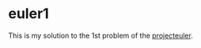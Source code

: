 # euler1
<p>This is my solution to the 1st problem of the <a href="https://projecteuler.net/problem=1" title="">
projecteuler</a>.</p>
